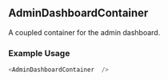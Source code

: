 ## AdminDashboardContainer
A coupled container for the admin dashboard.

### Example Usage

```js
<AdminDashboardContainer  />
```

